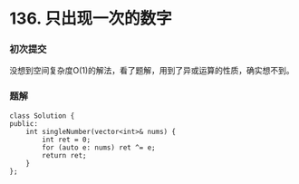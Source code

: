 # 136. 只出现一次的数字

### 初次提交

没想到空间复杂度O(1)的解法，看了题解，用到了异或运算的性质，确实想不到。

### 题解
```
class Solution {
public:
    int singleNumber(vector<int>& nums) {
        int ret = 0;
        for (auto e: nums) ret ^= e;
        return ret;
    }
};
```
